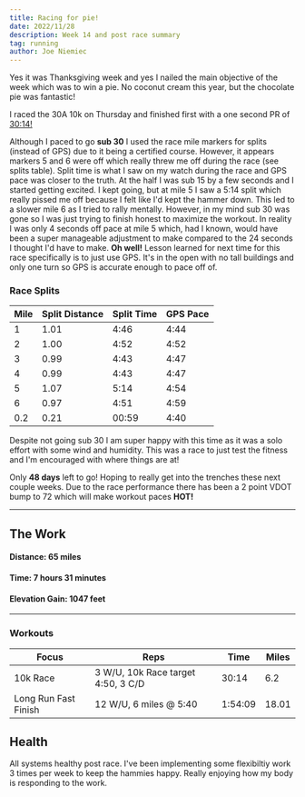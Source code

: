 ```yaml
---
title: Racing for pie!
date: 2022/11/28
description: Week 14 and post race summary
tag: running
author: Joe Niemiec
---
```

Yes it was Thanksgiving week and yes I nailed the main objective of the week which was to win a pie. No coconut cream this year, but the chocolate pie was fantastic!

I raced the 30A 10k on Thursday and finished first with a one second PR of
<a href="https://onlineraceresults.com/race/view_race.php?race_id=76009#racetop" target="_blank">30:14!</a>

Although I paced to go **sub 30** I used the race mile markers for splits (instead of GPS) due to it being a certified course. However, it appears markers 5 and 6 were off which really threw me off during the race (see splits table). Split time is what I saw on my watch during the race and GPS pace was closer to the truth. At the half I was sub 15 by a few seconds and I started getting excited. I kept going, but at mile 5 I saw a 5:14 split which really pissed me off because I felt like I'd kept the hammer down. This led to a slower mile 6 as I tried to rally mentally. However, in my mind sub 30 was gone so I was just trying to finish honest to maximize the workout. In reality I was only 4 seconds off pace at mile 5 which, had I known, would have been a super manageable adjustment to make compared to the 24 seconds I thought I'd have to make. **Oh well!** Lesson learned for next time for this race specifically is to just use GPS. It's in the open with no tall buildings and only one turn so GPS is accurate enough to pace off of.

### Race Splits
<div className="overflow-x-auto">
<table className="min-w-full inline-block text-left">
  <thead className="border-b-2 border-green-500 uppercase bg-slate-100 dark:bg-slate-800">
  <tr>
    <th className="py-3 px-6">Mile </th>
    <th className="py-3 px-6">Split Distance</th>
    <th className="py-3 px-6">Split Time</th>
    <th className="py-3 px-6">GPS Pace</th>
  </tr>
  </thead>
  <tr className="bg-white border-b-2 border-green-500 dark:bg-slate-800">
    <td className="py-4 px-6">1</td>
    <td className="py-4 px-6">1.01</td>
    <td className="py-4 px-6">4:46</td>
    <td className="py-4 px-6">4:44</td>
  </tr>
  <tr className="bg-white border-b-2 border-green-500 dark:bg-slate-800">
    <td className="py-4 px-6">2</td>
    <td className="py-4 px-6">1.00</td>
    <td className="py-4 px-6">4:52</td>
    <td className="py-4 px-6">4:52</td>
  </tr>
  <tr className="bg-white border-b-2 border-green-500 dark:bg-slate-800">
    <td className="py-4 px-6">3</td>
    <td className="py-4 px-6">0.99</td>
    <td className="py-4 px-6">4:43</td>
    <td className="py-4 px-6">4:47</td>
  </tr>
  <tr className="bg-white border-b-2 border-green-500 dark:bg-slate-800">
    <td className="py-4 px-6">4</td>
    <td className="py-4 px-6">0.99</td>
    <td className="py-4 px-6">4:43</td>
    <td className="py-4 px-6">4:47</td>
  </tr>
  <tr className="bg-white border-b-2 border-green-500 dark:bg-slate-800">
    <td className="py-4 px-6">5</td>
    <td className="py-4 px-6">1.07</td>
    <td className="py-4 px-6">5:14</td>
    <td className="py-4 px-6">4:54</td>
  </tr>
  <tr className="bg-white border-b-2 border-green-500 dark:bg-slate-800">
    <td className="py-4 px-6">6</td>
    <td className="py-4 px-6">0.97</td>
    <td className="py-4 px-6">4:51</td>
    <td className="py-4 px-6">4:59</td>
  </tr>
  <tr className="bg-white border-b-2 border-green-500 dark:bg-slate-800">
    <td className="py-4 px-6">0.2</td>
    <td className="py-4 px-6">0.21</td>
    <td className="py-4 px-6">00:59</td>
    <td className="py-4 px-6">4:40</td>
  </tr>
</table>
</div>

Despite not going sub 30 I am super happy with this time as it was a solo effort with some wind and humidity. This was a race to just test the fitness and I'm encouraged with where things are at!

Only **48 days** left to go! Hoping to really get into the trenches these next couple weeks. Due to the race performance there has been a 2 point VDOT bump to 72 which will make workout paces **HOT!**

--------------------------- 

## **The Work**

#### **Distance:** 65 miles

#### **Time:** 7 hours 31 minutes

#### **Elevation Gain:** 1047 feet  

---------------------------

### **Workouts**

<div className="overflow-x-auto">
<table className="min-w-full inline-block text-left">
  <thead className="border-b-2 border-green-500 uppercase bg-slate-100 dark:bg-slate-800">
  <tr>
    <th className="py-3 px-6">Focus </th>
    <th className="py-3 px-6">Reps</th>
    <th className="py-3 px-6">Time</th>
    <th className="py-3 px-6">Miles</th>
  </tr>
  </thead>
  <tr className="bg-white border-b-2 border-green-500 dark:bg-slate-800">
    <td className="py-4 px-6">10k Race</td>
    <td className="py-4 px-6">3 W/U, 10k Race target 4:50, 3 C/D</td>
    <td className="py-4 px-6">30:14</td>
    <td className="py-4 px-6">6.2</td>
  </tr>
  <tr className="bg-white border-b-2 border-green-500 dark:bg-slate-800">
    <td className="py-4 px-6">Long Run Fast Finish</td>
    <td className="py-4 px-6">12 W/U, 6 miles @ 5:40</td>
    <td className="py-4 px-6">1:54:09</td>
    <td className="py-4 px-6">18.01</td>
  </tr>
</table>
</div>

## **Health**
All systems healthy post race. I've been implementing some flexibiltiy work 3 times per week to keep the hammies happy. Really enjoying how my body is responding to the work.
